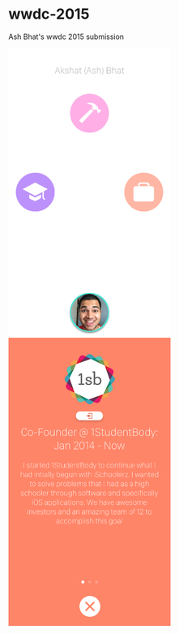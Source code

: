 # wwdc-2015
Ash Bhat's wwdc 2015 submission

<img src="https://raw.githubusercontent.com/ashbhat/wwdc-2015/master/screenshot1.png" height="568" width="320">
<img src="https://raw.githubusercontent.com/ashbhat/wwdc-2015/master/screenshot2.png" height="568" width="320">
